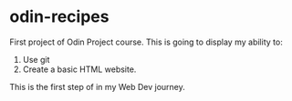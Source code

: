 # odin-recipes

First project of Odin Project course. This is going to display my ability to: 
1. Use git
2. Create a basic HTML website.

This is the first step of in my Web Dev journey. 
